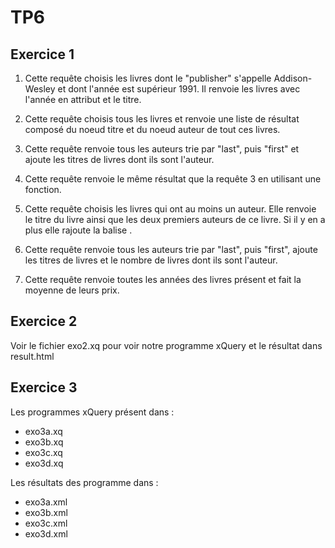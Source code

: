 # TP6

## Exercice 1

1. Cette requête choisis les livres dont le "publisher" s'appelle Addison-Wesley et dont l'année est supérieur 1991. Il renvoie les livres avec l'année en attribut et le titre.

2. Cette requête choisis tous les livres et renvoie une liste de résultat composé du noeud titre et du noeud auteur de tout ces livres.

3. Cette requête renvoie tous les auteurs trie par "last", puis "first" et ajoute les titres de livres dont ils sont l'auteur.

4. Cette requête renvoie le même résultat que la requête 3 en utilisant une fonction.

5. Cette requête choisis les livres qui ont au moins un auteur. Elle renvoie le titre du livre ainsi que les deux premiers auteurs de ce livre. Si il y en a plus elle rajoute la balise <et-al />.

6. Cette requête renvoie tous les auteurs trie par "last", puis "first", ajoute les titres de livres et le nombre de livres dont ils sont l'auteur.

7. Cette requête renvoie toutes les années des livres présent et fait la moyenne de leurs prix.

## Exercice 2

Voir le fichier exo2.xq pour voir notre programme xQuery et le résultat dans result.html

## Exercice 3

Les programmes xQuery présent dans :

- exo3a.xq
- exo3b.xq
- exo3c.xq
- exo3d.xq  

Les résultats des programme dans :

- exo3a.xml
- exo3b.xml
- exo3c.xml
- exo3d.xml 